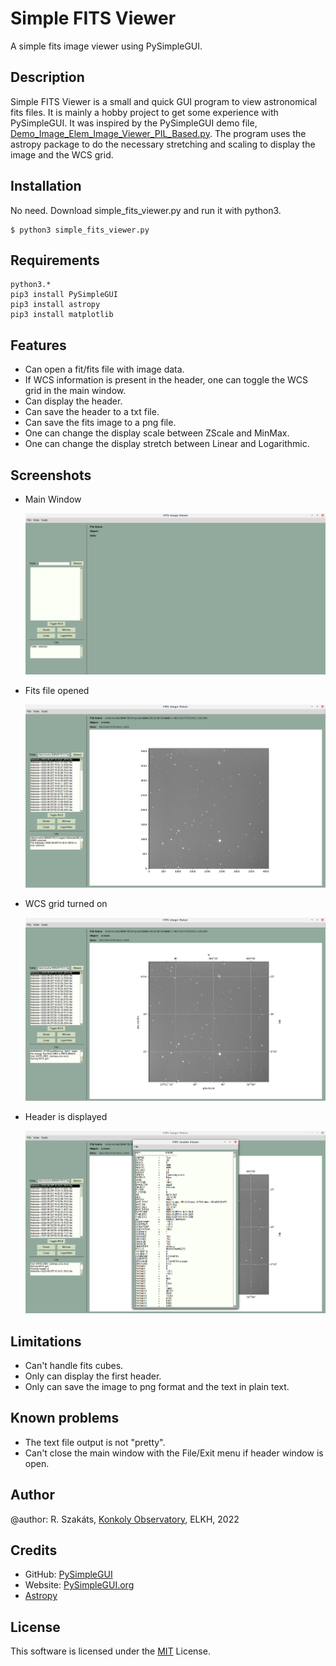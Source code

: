 # Simple FITS Viewer
A simple fits image viewer using PySimpleGUI.

## Description
Simple FITS Viewer is a small and quick GUI program to view astronomical fits files.
It is mainly a hobby project to get some experience with PySimpleGUI.
It was inspired by the PySimpleGUI demo file, [Demo_Image_Elem_Image_Viewer_PIL_Based.py](https://github.com/PySimpleGUI/PySimpleGUI/blob/master/DemoPrograms/Demo_Image_Elem_Image_Viewer_PIL_Based.py).
The program uses the astropy package to do the necessary stretching and scaling to display the image and the WCS grid.

## Installation
No need. Download simple_fits_viewer.py and run it with python3.
```shell
$ python3 simple_fits_viewer.py
```

## Requirements

```shell
python3.*
pip3 install PySimpleGUI
pip3 install astropy
pip3 install matplotlib
```
## Features

- Can open a fit/fits file with image data.
- If WCS information is present in the header, one can toggle the WCS grid in the main window.
- Can display the header.
- Can save the header to a txt file.
- Can save the fits image to a png file.
- One can change the display scale between ZScale and MinMax.
- One can change the display stretch between Linear and Logarithmic.

## Screenshots

- Main Window

  ![Main Window](screenshots/simplefitsv_main.png)
- Fits file opened

  ![Fits file opened](screenshots/simplefitsv_opened.png)
- WCS grid turned on

  ![WCS](screenshots/simplefitsv_wcs.png)
- Header is displayed

  ![Header](screenshots/simplefitsv_header.png)

## Limitations

- Can't handle fits cubes.
- Only can display the first header.
- Only can save the image to png format and the text in plain text.

## Known problems

- The text file output is not "pretty".
- Can't close the main window with the File/Exit menu if header window is open.

## Author

@author: R. Szakáts, [Konkoly Observatory](https://konkoly.hu/index_en.shtml), ELKH, 2022

## Credits

- GitHub: [PySimpleGUI](https://github.com/PySimpleGUI)
- Website: [PySimpleGUI.org](https://PySimpleGUI.org)
- [Astropy](https://www.astropy.org/)

## License

This software is licensed under the [MIT](LICENSE) License.